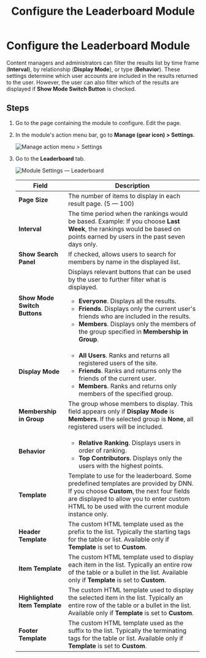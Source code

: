 ﻿---
uid: config-module-leaderboard
locale: en
title: Configure the Leaderboard Module
dnneditions: 
dnnversion: 09.02.00
related-topics: configure-module-on-page-pb-all
---

# Configure the Leaderboard Module

Content managers and administrators can filter the results list by time frame (**Interval**), by relationship (**Display Mode**), or type (**Behavior**). These settings determine which user accounts are included in the results returned to the user. However, the user can also filter which of the results are displayed if **Show Mode Switch Button** is checked.

## Steps

1.  Go to the page containing the module to configure. Edit the page.
2.  In the module's action menu bar, go to **Manage (gear icon) \> Settings**.
    
      
    
    ![Manage action menu > Settings](/images/scr-actionmenu-manage-settings.png)
    
      
    
3.  Go to the **Leaderboard** tab.
    
      
    
    ![Module Settings — Leaderboard](/images/scr-modulesettings-Leaderboard.png)
    
      
    
    |**Field**|**Description**|
    |---|---|
    |**Page Size**|The number of items to display in each result page. (5 — 100)|
    |**Interval**|The time period when the rankings would be based. Example: If you choose **Last Week**, the rankings would be based on points earned by users in the past seven days only.|
    |**Show Search Panel**|If checked, allows users to search for members by name in the displayed list.|
    |**Show Mode Switch Buttons**|Displays relevant buttons that can be used by the user to further filter what is displayed.<ul><li>**Everyone**. Displays all the results.</li><li>**Friends**. Displays only the current user's friends who are included in the results.</li><li>**Members**. Displays only the members of the group specified in **Membership in Group**.</li></ul>|
    |**Display Mode**|<ul><li>**All Users**. Ranks and returns all registered users of the site.</li><li>**Friends**. Ranks and returns only the friends of the current user.</li><li>**Members**. Ranks and returns only members of the specified group.</li></ul>|
    |**Membership in Group**|The group whose members to display. This field appears only if **Display Mode** is **Members**. If the selected group is **None**, all registered users will be included.|
    |**Behavior**|<ul><li>**Relative Ranking**. Displays users in order of ranking.</li><li>**Top Contributors**. Displays only the users with the highest points.</li></ul>|
    |**Template**|Template to use for the leaderboard. Some predefined templates are provided by DNN. If you choose **Custom**, the next four fields are displayed to allow you to enter custom HTML to be used with the current module instance only.
    |**Header Template**|The custom HTML template used as the prefix to the list. Typically the starting tags for the table or list. Available only if **Template** is set to **Custom**.|
    |**Item Template**|The custom HTML template used to display each item in the list. Typically an entire row of the table or a bullet in the list. Available only if **Template** is set to **Custom**.|
    |**Highlighted Item Template**|The custom HTML template used to display the selected item in the list. Typically an entire row of the table or a bullet in the list. Available only if **Template** is set to **Custom**.|
    |**Footer Template**|The custom HTML template used as the suffix to the list. Typically the terminating tags for the table or list. Available only if **Template** is set to **Custom**.|
